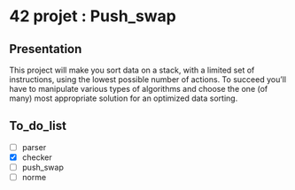 # 42 projet : Push_swap

## Presentation

This project will make you sort data on a stack, with a limited set of instructions, using
the lowest possible number of actions. To succeed you’ll have to manipulate various types of algorithms and choose the one (of many) most appropriate solution for an optimized data sorting.

## To_do_list

- [ ] parser
- [x] checker
- [ ] push_swap
- [ ] norme